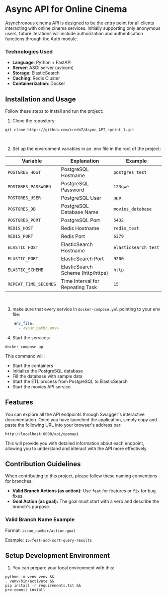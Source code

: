 # Async API for Online Cinema
Asynchronous cinema API is designed to be the entry point for all clients interacting with online cinema services. Initially supporting only anonymous users, future iterations will include authorization and authentication functions through the Auth module.

### Technologies Used
- **Language**: Python + FastAPI
- **Server**: ASGI server (uvicorn)
- **Storage**: ElasticSearch
- **Caching**: Redis Cluster
- **Containerization**: Docker

## Installation and Usage
Follow these steps to install and run the project:

1. Clone the repository:
```shell
git clone https://github.com/credo7/Async_API_sprint_1.git
```
</br>

2. Set up the environment variables in an .env file in the root of the project:

| Variable            | Explanation                      | Example                  |
|---------------------|----------------------------------|--------------------------|
| `POSTGRES_HOST`     | PostgreSQL Hostname              | `postgres_test`          |
| `POSTGRES_PASSWORD` | PostgreSQL Password              | `123qwe`                 |
| `POSTGRES_USER`     | PostgreSQL User                  | `app`                    |
| `POSTGRES_DB`       | PostgreSQL Database Name         | `movies_database`        |
| `POSTGRES_PORT`     | PostgreSQL Port                  | `5432`                   |
| `REDIS_HOST`        | Redis Hostname                   | `redis_test`             |
| `REDIS_PORT`        | Redis Port                       | `6379`                   |
| `ELASTIC_HOST`      | ElasticSearch Hostname           | `elasticsearch_test`     |
| `ELASTIC_PORT`      | ElasticSearch Port               | `9200`                   |
| `ELASTIC_SCHEME`    | ElasticSearch Scheme (http/https)| `http`                   |
| `REPEAT_TIME_SECONDS`| Time Interval for Repeating Task| `15`                     |
</br>

3. make sure that every service in `docker-compose.yml` pointing to your env file:
```yaml
    env_file:
      - <your_path/.env>
```
4. Start the services:
```shell
docker-compose up
```
This command will:
- Start the containers
- Initialize the PostgreSQL database
- Fill the database with sample data
- Start the ETL process from PostgreSQL to ElasticSearch
- Start the movies API service

## Features
You can explore all the API endpoints through Swagger's interactive documentation. Once you have launched the application, simply copy and paste the following URL into your browser's address bar:

`http://localhost:8000/api/openapi`

This will provide you with detailed information about each endpoint, allowing you to understand and interact with the API more effectively.


## Contribution Guidelines

When contributing to this project, please follow these naming conventions for branches:

- **Valid Branch Actions (as action):** Use `feat` for features or `fix` for bug fixes.
- **Goal Action (as goal):** The goal must start with a verb and describe the branch's purpose.

### Valid Branch Name Example

Format: `issue_number/action-goal`

Example: `15/feat-add-sort-query-results`


## Setup Development Environment
1. You can prepare your local environment with this:
```shell
python -m venv venv &&
. venv/bin/activate &&
pip install -r requirements.txt &&
pre-commit install
```

